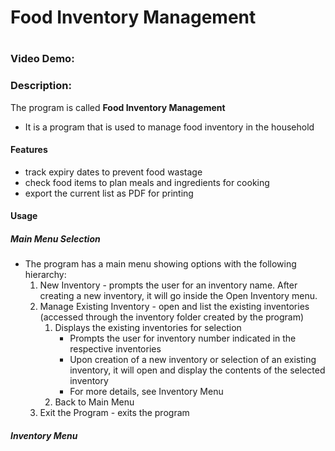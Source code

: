 # Food Inventory Management
###
#
### Video Demo:  <URL HERE>
### Description:

The program is called **Food Inventory Management**

* It is a program that is used to manage food inventory in the household
#### Features
* track expiry dates to prevent food wastage
* check food items to plan meals and ingredients for cooking
* export the current list as PDF for printing
#### Usage
##### Main Menu Selection
* The program has a main menu showing options with the following hierarchy:
    1. New Inventory - prompts the user for an inventory name. After creating a new inventory, it will go inside the Open Inventory menu.
    1. Manage Existing Inventory - open and list the existing inventories (accessed through the inventory folder created by the program)
        1. Displays the existing inventories for selection
            * Prompts the user for inventory number indicated in the respective inventories
            * Upon creation of a new inventory or selection of an existing inventory, it will open and display the contents of the selected inventory
            * For more details, see Inventory Menu 
        1. Back to Main Menu
    1. Exit the Program - exits the program
##### Inventory Menu


